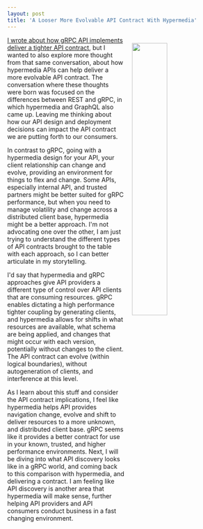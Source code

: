 ```yaml
---
layout: post
title: 'A Looser More Evolvable API Contract With Hypermedia'
---
```

<p><img style="padding: 15px;" src="https://s3.amazonaws.com/kinlane-productions/bw-icons/bw-hang-loose.png" alt="" width="40%" align="right" /></p>
<p><a href="http://apievangelist.com/2017/03/15/a-tighter-api-contract-with-grpc/">I wrote about how gRPC API implements deliver a tighter&nbsp;API contract</a>, but I wanted to also explore more thought from that same conversation, about how hypermedia APIs can help deliver a more evolvable API contract. The conversation where these thoughts were born was focused on the differences between REST and gRPC, in which hypermedia and GraphQL also came up. Leaving me thinking about how our API design and deployment decisions can impact the API contract we are putting forth to our consumers.</p>
<p>In contrast to gRPC, going with a hypermedia design for your API, your client relationship can change and evolve, providing an environment for things to flex and change. Some APIs, especially internal API, and trusted partners might be better suited for gRPC performance, but when you need&nbsp;to manage volatility and change across a distributed client base, hypermedia might be a better approach. I'm not advocating one over the other, I am just trying to understand the different types of API contracts brought to the table with each approach, so I can better articulate in my storytelling.</p>
<p>I'd say that hypermedia and gRPC approaches give API providers a different type of control over API clients that are consuming resources. gRPC enables dictating a high performance tighter coupling by generating clients, and hypermedia allows for shifts in what resources are available, what schema are being applied, and changes that might occur with each version, potentially without changes to the client. The API contract can evolve (within logical boundaries), without autogeneration of clients, and interference at this level.</p>
<p>As I learn about this stuff&nbsp;and consider the API contract implications, I feel like hypermedia helps API provides navigation change, evolve and shift to deliver resources to a more unknown, and distributed client base. gRPC seems like it provides a better contract for use in your known, trusted, and higher performance environments. Next, I will be diving into what API discovery looks like in a gRPC world, and coming back to this comparison with hypermedia, and delivering a contract.&nbsp;I am feeling like API discovery is another area that hypermedia will make sense, further helping API providers and API consumers conduct business in a fast changing environment.</p>